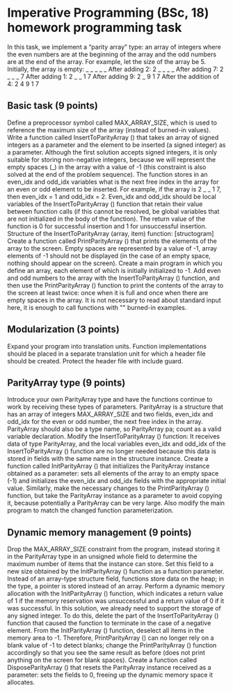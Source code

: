 # Imperative Programming (BSc, 18) homework programming task 

In this task, we implement a “parity array” type: an array of integers where
the even numbers are at the beginning of the array and the odd numbers are at
the end of the array.  For example, let the size of the array be 5. Initially,
the array is empty: _ _ _ _ _  After adding 2: 2 _ _ _ _  After adding 7: 2 _ _
_ 7  After adding 1: 2 _ _ 1 7  After adding 9: 2 _ 9 1 7  After the addition
of 4: 2 4 9 1 7

## Basic task (9 points) 

Define a preprocessor symbol called MAX_ARRAY_SIZE, which is used to reference
the maximum size of the array (instead of burned-in values).  Write a function
called InsertToParityArray () that takes an array of signed integers as a
parameter and the element to be inserted (a signed integer) as a parameter.
Although the first solution accepts signed integers, it is only suitable for
storing non-negative integers, because we will represent the empty spaces (_)
in the array with a value of -1 (this constraint is also solved at the end of
the problem sequence). The function stores in an even_idx and odd_idx variables
what is the next free index in the array for an even or odd element to be
inserted. For example, if the array is 2 _ _ 1 7, then even_idx = 1 and odd_idx
= 2. Even_idx and odd_idx should be local variables of the InsertToParityArray
() function that retain their value between function calls (if this cannot be
resolved, be global variables that are not initialized in the body of the
function). The return value of the function is 0 for successful insertion and 1
for unsuccessful insertion.  Structure of the InsertToParityArray (array, item)
function:  [structogram]  Create a function called PrintParityArray () that
prints the elements of the array to the screen. Empty spaces are represented by
a value of -1, array elements of -1 should not be displayed (in the case of an
empty space, nothing should appear on the screen).  Create a main program in
which you define an array, each element of which is initially initialized to
-1. Add even and odd numbers to the array with the InsertToParityArray ()
function, and then use the PrintParityArray () function to print the contents
of the array to the screen at least twice: once when it is full and once when
there are empty spaces in the array. It is not necessary to read about standard
input here, it is enough to call functions with "" burned-in examples.

## Modularization (3 points)

Expand your program into translation units. Function implementations should be
placed in a separate translation unit for which a header file should be
created. Protect the header file with include guard.

## ParityArray type (9 points)

Introduce your own ParityArray type and have the functions continue to work by
receiving these types of parameters.  ParityArray is a structure that has an
array of integers MAX_ARRAY_SIZE and two fields, even_idx and odd_idx for the
even or odd number, the next free index in the array. ParityArray should also
be a type name, so ParityArray pa; count as a valid variable declaration.
Modify the InsertToParityArray () function: It receives data of type
ParityArray, and the local variables even_idx and odd_idx of the
InsertToParityArray () function are no longer needed because this data is
stored in fields with the same name in the structure instance.  Create a
function called InitParityArray () that initializes the ParityArray instance
obtained as a parameter: sets all elements of the array to an empty space (-1)
and initializes the even_idx and odd_idx fields with the appropriate initial
value.  Similarly, make the necessary changes to the PrintParityArray ()
function, but take the ParityArray instance as a parameter to avoid copying it,
because potentially a ParityArray can be very large.  Also modify the main
program to match the changed function parameterization.

## Dynamic memory management (9 points)

Drop the MAX_ARRAY_SIZE constraint from the program, instead storing it in the
ParityArray type in an unsigned whole field to determine the maximum number of
items that the instance can store. Set this field to a new size obtained by the
InitParityArray () function as a function parameter.  Instead of an array-type
structure field, functions store data on the heap; in the type, a pointer is
stored instead of an array. Perform a dynamic memory allocation with the
InitParityArray () function, which indicates a return value of 1 if the memory
reservation was unsuccessful and a return value of 0 if it was successful.  In
this solution, we already need to support the storage of any signed integer. To
do this, delete the part of the InsertToParityArray () function that caused the
function to terminate in the case of a negative element. From the
InitParityArray () function, deselect all items in the memory area to -1.
Therefore, PrintParityArray () can no longer rely on a blank value of -1 to
detect blanks; change the PrintParityArray () function accordingly so that you
see the same result as before (does not print anything on the screen for blank
spaces).  Create a function called DisposeParityArray () that resets the
ParityArray instance received as a parameter: sets the fields to 0, freeing up
the dynamic memory space it allocates.

